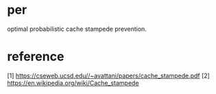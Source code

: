 # per
optimal probabilistic cache stampede prevention.

# reference
[1] https://cseweb.ucsd.edu//~avattani/papers/cache_stampede.pdf
[2] https://en.wikipedia.org/wiki/Cache_stampede
